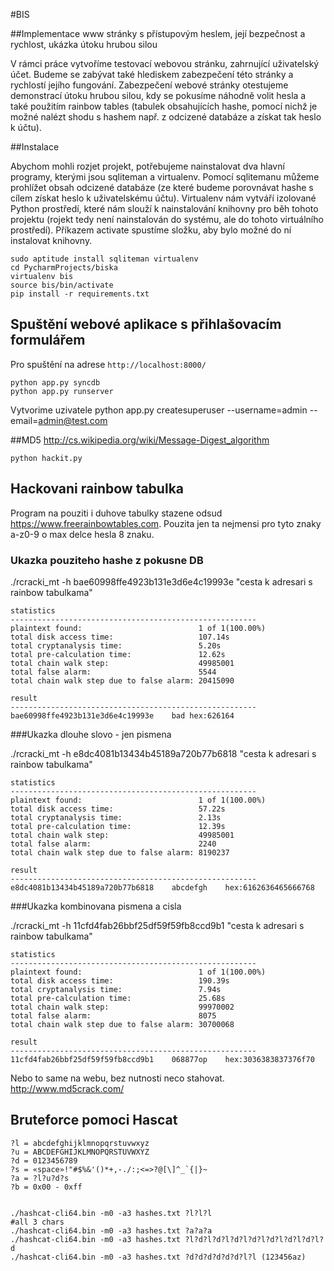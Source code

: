 #BIS

##Implementace www stránky s přístupovým heslem, její bezpečnost a rychlost, ukázka útoku hrubou silou

V rámci práce vytvoříme testovací webovou stránku, zahrnující uživatelský účet. Budeme se zabývat také hlediskem 
zabezpečení této stránky a rychlostí jejího fungování. Zabezpečení webové stránky otestujeme demonstrací útoku
hrubou silou, kdy se pokusíme náhodně volit hesla a také použitím rainbow tables (tabulek obsahujících hashe,
pomocí nichž je možné nalézt shodu s hashem např. z odcizené databáze a získat tak heslo k účtu).

##Instalace

Abychom mohli rozjet projekt, potřebujeme nainstalovat dva hlavní programy, kterými jsou sqliteman a virtualenv.
Pomocí sqlitemanu můžeme prohlížet obsah odcizené databáze (ze které budeme porovnávat hashe s cílem získat heslo
k uživatelskému účtu). Virtualenv nám vytváří izolované Python prostředí, které nám slouží k nainstalování knihovny
pro běh tohoto projektu (rojekt tedy není nainstalován do systému, ale do tohoto virtuálního prostředí). Příkazem
activate spustíme složku, aby bylo možné do ní instalovat knihovny.
    
    sudo aptitude install sqliteman virtualenv
    cd PycharmProjects/biska
    virtualenv bis
    source bis/bin/activate
    pip install -r requirements.txt
       
## Spuštění webové aplikace s přihlašovacím formulářem

Pro spuštění na adrese `http://localhost:8000/` 

    python app.py syncdb
    python app.py runserver
    
Vytvorime uzivatele
    python app.py createsuperuser --username=admin --email=admin@test.com
    
##MD5
http://cs.wikipedia.org/wiki/Message-Digest_algorithm

    python hackit.py

## Hackovani rainbow tabulka
Program na pouziti i duhove tabulky stazene odsud https://www.freerainbowtables.com. Pouzita jen ta nejmensi pro tyto znaky
a-z0-9 o max delce hesla 8 znaku. 

### Ukazka pouziteho hashe z pokusne DB

./rcracki_mt -h bae60998ffe4923b131e3d6e4c19993e "cesta k adresari s rainbow tabulkama"
   
    statistics
    -------------------------------------------------------
    plaintext found:                          1 of 1(100.00%)
    total disk access time:                   107.14s
    total cryptanalysis time:                 5.20s
    total pre-calculation time:               12.62s
    total chain walk step:                    49985001
    total false alarm:                        5544
    total chain walk step due to false alarm: 20415090

    result
    -------------------------------------------------------
    bae60998ffe4923b131e3d6e4c19993e	bad	hex:626164

###Ukazka dlouhe slovo - jen  pismena

./rcracki_mt -h e8dc4081b13434b45189a720b77b6818 "cesta k adresari s rainbow tabulkama"

    statistics
    -------------------------------------------------------
    plaintext found:                          1 of 1(100.00%)
    total disk access time:                   57.22s
    total cryptanalysis time:                 2.13s
    total pre-calculation time:               12.39s
    total chain walk step:                    49985001
    total false alarm:                        2240
    total chain walk step due to false alarm: 8190237
    
    result
    -------------------------------------------------------
    e8dc4081b13434b45189a720b77b6818	abcdefgh	hex:6162636465666768


###Ukazka kombinovana pismena a cisla

./rcracki_mt -h 11cfd4fab26bbf25df59f59fb8ccd9b1 "cesta k adresari s rainbow tabulkama"

    statistics
    -------------------------------------------------------
    plaintext found:                          1 of 1(100.00%)
    total disk access time:                   190.39s
    total cryptanalysis time:                 7.94s
    total pre-calculation time:               25.68s
    total chain walk step:                    99970002
    total false alarm:                        8075
    total chain walk step due to false alarm: 30700068
    
    result
    -------------------------------------------------------
    11cfd4fab26bbf25df59f59fb8ccd9b1	068877op	hex:3036383837376f70


Nebo to same na webu, bez nutnosti neco stahovat.
http://www.md5crack.com/


## Bruteforce pomoci Hascat

    ?l = abcdefghijklmnopqrstuvwxyz
    ?u = ABCDEFGHIJKLMNOPQRSTUVWXYZ
    ?d = 0123456789
    ?s = «space»!"#$%&'()*+,-./:;<=>?@[\]^_`{|}~
    ?a = ?l?u?d?s
    ?b = 0x00 - 0xff

    
    ./hashcat-cli64.bin -m0 -a3 hashes.txt ?l?l?l
    #all 3 chars
    ./hashcat-cli64.bin -m0 -a3 hashes.txt ?a?a?a
    ./hashcat-cli64.bin -m0 -a3 hashes.txt ?l?d?l?d?l?d?l?d?l?d?l?d?l?d?l?d 
    ./hashcat-cli64.bin -m0 -a3 hashes.txt ?d?d?d?d?d?d?l?l (123456az)